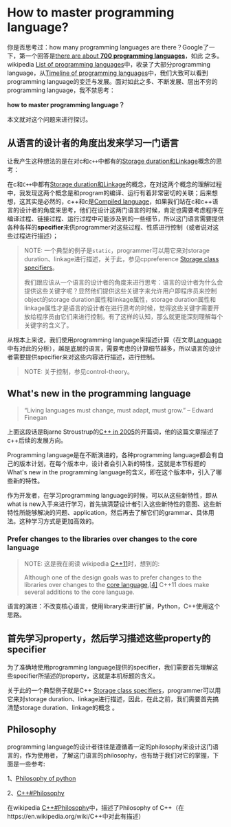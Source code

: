 # How to master programming language?

你是否思考过：how many programming languages are there？Google了一下，第一个回答是[there are about **700 programming languages**](https://careerkarma.com/blog/how-many-coding-languages-are-there/)，如此 之多。wikipedia [List of programming languages](https://en.wikipedia.org/wiki/List_of_programming_languages)中，收录了大部分programming language，从[Timeline of programming languages](https://en.wikipedia.org/wiki/Timeline_of_programming_languages)中，我们大致可以看到 programming language的变迁与发展。面对如此之多、不断发展、层出不穷的programming language，我不禁思考：

**how to master programming language？**

本文就对这个问题来进行探讨。



## 从语言的设计者的角度出发来学习一门语言

让我产生这种想法的是在对c和`c++`中都有的[Storage duration和Linkage](https://en.cppreference.com/w/c/language/storage_duration)概念的思考：

在c和`C++`中都有[Storage duration和Linkage](https://en.cppreference.com/w/c/language/storage_duration)的概念，在对这两个概念的理解过程中，我发现这两个概念是和program的编译、运行有着非常密切的关联；后来想想，这其实是必然的，c++和c是[Compiled language](https://en.wikipedia.org/wiki/Compiled_language)，如果我们站在c和c++语言的设计者的角度来思考，他们在设计这两门语言的时候，肯定也需要考虑程序在编译过程、链接过程、运行过程中可能涉及到的一些细节，所以这门语言需要提供各种各样的**specifier**来供programmer对这些过程、性质进行控制（或者说对这些过程进行描述）；

> NOTE: 一个典型的例子是`static`，programmer可以用它来对storage duration、linkage进行描述，关于此，参见cppreference [Storage class specifiers](https://en.cppreference.com/w/cpp/language/storage_duration)。
>
> 我们跟应该从一个语言的设计者的角度来进行思考：语言的设计者为什么会提供这些关键字呢？显然他们提供这些关键字来允许用户即程序员来控制object的storage duration属性和linkage属性，storage duration属性和linkage属性才是语言的设计者在进行思考的时候，觉得这些关键字需要开放给程序员由它们来进行控制。有了这样的认知，那么就更能深刻理解每个关键字的含义了。

从根本上来说，我们使用programming language来描述计算（在文章[Language](https://dengking.github.io/Post/Language/Language/)中有对此的分析），越是底层的语言，需要考虑的计算细节越多，所以语言的设计者需要提供specifier来对这些内容进行描述，进行控制。

> NOTE: 关于控制，参见control-theory。



## What's new in the programming language

> “Living languages must change,
> must adapt,
> must grow.”
> – Edward Finegan

上面这段话是Bjarne Stroustrup的[C++ in 2005](http://www.stroustrup.com/DnE2005.pdf)的开篇词，他的这篇文章描述了c++后续的发展方向。

Programming language是在不断演进的，各种programming language都会有自己的版本计划，在每个版本中，设计者会引入新的特性，这就是本节标题的What's new in the programming language的含义，即在这个版本中，引入了哪些新的特性。

作为开发者，在学习programming language的时候，可以从这些新特性，即从what is new入手来进行学习，首先搞清楚设计者引入这些新特性的意图、这些新特性所能够解决的问题、application，然后再去了解它们的grammar、具体用法。这种学习方式是更加高效的。



### Prefer changes to the libraries over changes to the core language

> NOTE: 这是我在阅读 wikipedia [C++11](https://en.wikipedia.org/wiki/C%2B%2B11)时，想到的:
>
> Although one of the design goals was to prefer changes to the libraries over changes to the [core language](https://en.wikipedia.org/wiki/Core_language),[[4\]](https://en.wikipedia.org/wiki/C%2B%2B11#cite_note-4) C++11 does make several additions to the core language. 

语言的演进：不改变核心语言，使用library来进行扩展，Python，C++使用这个思路。



## 首先学习property，然后学习描述这些property的specifier

为了准确地使用programming language提供的specifier，我们需要首先理解这些specifier所描述的property，这就是本机标题的含义。

关于此的一个典型例子就是C++ [Storage class specifiers](https://en.cppreference.com/w/cpp/language/storage_duration)，programmer可以用它来对storage duration、linkage进行描述，因此，在此之前，我们需要首先搞清楚storage duration、linkage的概念 。





## Philosophy

programming language的设计者往往是遵循着一定的philosophy来设计这门语言的，作为使用者，了解这门语言的philosophy，也有助于我们对它的掌握，下面是一些参考: 

1、[Philosophy of python](https://www.python.org/dev/peps/pep-0020/)

2、[C++#Philosophy](https://en.wikipedia.org/wiki/C%2B%2B#Philosophy)

在wikipedia [C++#Philosophy](https://en.wikipedia.org/wiki/C%2B%2B#Philosophy)中，描述了Philosophy of C++（在https://en.wikipedia.org/wiki/C++中对此有描述）

